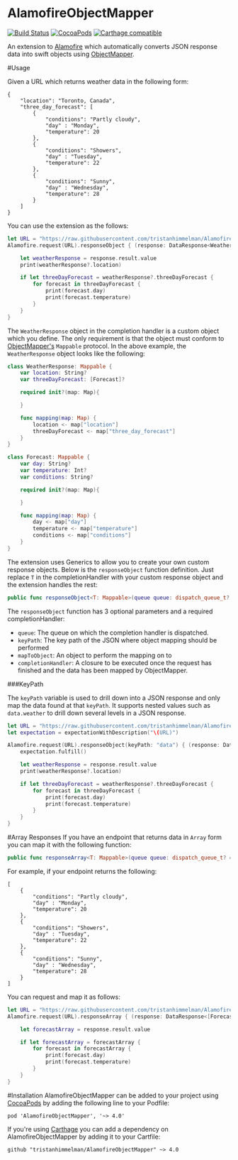 # AlamofireObjectMapper

[![Build Status](https://travis-ci.org/tristanhimmelman/AlamofireObjectMapper.svg?branch=master)](https://travis-ci.org/tristanhimmelman/AlamofireObjectMapper)
[![CocoaPods](https://img.shields.io/cocoapods/v/AlamofireObjectMapper.svg)](https://github.com/tristanhimmelman/AlamofireObjectMapper)
[![Carthage compatible](https://img.shields.io/badge/Carthage-compatible-4BC51D.svg?style=flat)](https://github.com/Carthage/Carthage)

An extension to [Alamofire](https://github.com/Alamofire/Alamofire) which automatically converts JSON response data into swift objects using [ObjectMapper](https://github.com/Hearst-DD/ObjectMapper/).

#Usage

Given a URL which returns weather data in the following form:

```
{
    "location": "Toronto, Canada",
    "three_day_forecast": [
        {
            "conditions": "Partly cloudy",
            "day" : "Monday",
            "temperature": 20
        },
        {
            "conditions": "Showers",
            "day" : "Tuesday",
            "temperature": 22
        },
        {
            "conditions": "Sunny",
            "day" : "Wednesday",
            "temperature": 28
        }
    ]
}
```

You can use the extension as the follows:

```swift
let URL = "https://raw.githubusercontent.com/tristanhimmelman/AlamofireObjectMapper/d8bb95982be8a11a2308e779bb9a9707ebe42ede/sample_json"
Alamofire.request(URL).responseObject { (response: DataResponse<WeatherResponse>) in

    let weatherResponse = response.result.value
    print(weatherResponse?.location)

    if let threeDayForecast = weatherResponse?.threeDayForecast {
        for forecast in threeDayForecast {
            print(forecast.day)
            print(forecast.temperature)
        }
    }
}
```

The `WeatherResponse` object in the completion handler is a custom object which you define. The only requirement is that the object must conform to [ObjectMapper's](https://github.com/Hearst-DD/ObjectMapper/) `Mappable` protocol. In the above example, the `WeatherResponse` object looks like the following:

```swift
class WeatherResponse: Mappable {
    var location: String?
    var threeDayForecast: [Forecast]?

	required init?(map: Map){

	}

    func mapping(map: Map) {
        location <- map["location"]
        threeDayForecast <- map["three_day_forecast"]
    }
}

class Forecast: Mappable {
    var day: String?
    var temperature: Int?
    var conditions: String?

	required init?(map: Map){

	}

    func mapping(map: Map) {
        day <- map["day"]
        temperature <- map["temperature"]
        conditions <- map["conditions"]
    }
}
```

The extension uses Generics to allow you to create your own custom response objects. Below is the `responseObject` function definition. Just replace `T` in the completionHandler with your custom response object and the extension handles the rest:

```swift
public func responseObject<T: Mappable>(queue queue: dispatch_queue_t? = nil, keyPath: String? = nil, mapToObject object: T? = nil, completionHandler: DataResponse<T> -> Void) -> Self
```

The `responseObject` function has 3 optional parameters and a required completionHandler:

- `queue`: The queue on which the completion handler is dispatched.
- `keyPath`: The key path of the JSON where object mapping should be performed
- `mapToObject`: An object to perform the mapping on to
- `completionHandler`: A closure to be executed once the request has finished and the data has been mapped by ObjectMapper.

###KeyPath

The `keyPath` variable is used to drill down into a JSON response and only map the data found at that `keyPath`. It supports nested values such as `data.weather` to drill down several levels in a JSON response.

```swift
let URL = "https://raw.githubusercontent.com/tristanhimmelman/AlamofireObjectMapper/2ee8f34d21e8febfdefb2b3a403f18a43818d70a/sample_keypath_json"
let expectation = expectationWithDescription("\(URL)")

Alamofire.request(URL).responseObject(keyPath: "data") { (response: DataResponse<WeatherResponse>) in
    expectation.fulfill()

    let weatherResponse = response.result.value
    print(weatherResponse?.location)

    if let threeDayForecast = weatherResponse?.threeDayForecast {
        for forecast in threeDayForecast {
            print(forecast.day)
            print(forecast.temperature)
        }
    }
}
```

#Array Responses
If you have an endpoint that returns data in `Array` form you can map it with the following function:

```swift
public func responseArray<T: Mappable>(queue queue: dispatch_queue_t? = nil, keyPath: String? = nil, completionHandler: DataResponse<[T]> -> Void) -> Self
```

For example, if your endpoint returns the following:

```
[
    {
        "conditions": "Partly cloudy",
        "day" : "Monday",
        "temperature": 20
    },
    {
        "conditions": "Showers",
        "day" : "Tuesday",
        "temperature": 22
    },
    {
        "conditions": "Sunny",
        "day" : "Wednesday",
        "temperature": 28
    }
]
```

You can request and map it as follows:

```swift
let URL = "https://raw.githubusercontent.com/tristanhimmelman/AlamofireObjectMapper/f583be1121dbc5e9b0381b3017718a70c31054f7/sample_array_json"
Alamofire.request(URL).responseArray { (response: DataResponse<[Forecast]>) in

    let forecastArray = response.result.value

    if let forecastArray = forecastArray {
        for forecast in forecastArray {
            print(forecast.day)
            print(forecast.temperature)
        }
    }
}

```

#Installation
AlamofireObjectMapper can be added to your project using [CocoaPods](https://cocoapods.org/) by adding the following line to your Podfile:

```
pod 'AlamofireObjectMapper', '~> 4.0'
```

If you're using [Carthage](https://github.com/Carthage/Carthage) you can add a dependency on AlamofireObjectMapper by adding it to your Cartfile:

```
github "tristanhimmelman/AlamofireObjectMapper" ~> 4.0
```
